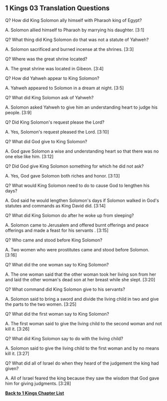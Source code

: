 ## 1 Kings 03 Translation Questions ##

Q? How did King Solomon ally himself with Pharaoh king of Egypt?

A. Solomon allied himself to Pharaoh by marrying his daughter. [3:1]

Q? What thing did King Solomon do that was not a statute of Yahweh?

A. Solomon sacrificed and burned incense at the shrines. [3:3]

Q? Where was the great shrine located?

A. The great shrine was located in Gibeon. [3:4]

Q? How did Yahweh appear to King Solomon?

A. Yahweh appeared to Solomon in a dream at night. [3:5]

Q? What did King Solomon ask of Yahweh?

A. Solomon asked Yahweh to give him an understanding heart to judge his people. [3:9]

Q? Did King Solomon's request please the Lord?

A. Yes, Solomon's request pleased the Lord. [3:10]

Q? What did God give to King Solomon?

A. God gave Solomon a wise and understanding heart so that there was no one else like him. [3:12]

Q? Did God give King Solomon something for which he did not ask?

A. Yes, God gave Solomon both riches and honor. [3:13]

Q? What would King Solomon need to do to cause God to lengthen his days?

A. God said he would lengthen Solomon's days if Solomon walked in God's statutes and commands as King David did. [3:14]

Q? What did King Solomon do after he woke up from sleeping?

A. Solomon came to Jerusalem and offered burnt offerings and peace offerings and made a feast for his servants . [3:15]

Q? Who came and stood before King Solomon?

A. Two women who were prostitutes came and stood before Solomon. [3:16]

Q? What did the one woman say to King Solomon?

A. The one woman said that the other woman took her living son from her and laid the other woman's dead son at her breast while she slept. [3:20]

Q? What command did King Solomon give to his servants?

A. Solomon said to bring a sword and divide the living child in two and give the parts to the two women. [3:25]

Q? What did the first woman say to King Solomon?

A. The first woman said to give the living child to the second woman and not kill it. [3:26]

Q? What did King Solomon say to do with the living child?

A. Solomon said to give the living child to the first woman and by no means kill it. [3:27]

Q? What did all of Israel do when they heard of the judgement the king had given?

A. All of Israel feared the king because they saw the wisdom that God gave him for giving judgments. [3:28]

__[Back to 1 Kings Chapter List](./)__

